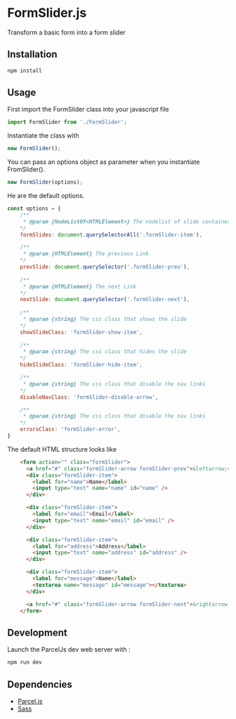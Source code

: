 # FormSlider.js

Transform a basic form into a form slider


## Installation 

```bash
npm install
```

## Usage

First import the FormSlider class into your javascript file
```javascript
import FormSlider from './FormSlider';
```

Instantiate the class with 
```javascript
new FormSlider();
```

You can pass an options object as parameter when you instantiate FromSlider(). 
```javascript
new FormSlider(options);
```
He are the default options.
```javascript
const options = {
    /**
     * @param {NodeListOf<HTMLElement>} The nodelist of slide containers
    */
    formSlides: document.querySelectorAll('.formSlider-item'),

    /**
     * @param {HTMLElement} The previous Link 
    */
    prevSlide: document.querySelector('.formSlider-prev'),
    
    /**
     * @param {HTMLElement} The next Link 
    */
    nextSlide: document.querySelector('.formSlider-next'),
    
    /**
     * @param {string} The css class that shows the slide 
    */
    showSlideClass: 'formSlider-show-item',
    
    /**
     * @param {string} The css class that hides the slide 
    */
    hideSlideClass: 'formSlider-hide-item',

    /**
     * @param {string} The css class that disable the nav links 
    */
    disableNavClass: 'formSlider-disable-arrow',

    /**
     * @param {string} The css class that disable the nav links 
    */
    errorsClass: 'formSlider-error',
}
```

The default HTML structure looks like

```html
    <form action="" class="formSlider">
      <a href="#" class="formSlider-arrow formSlider-prev">&leftarrow;</a>
      <div class="formSlider-item">
        <label for="name">Name</label>
        <input type="text" name="name" id="name" />
      </div>

      <div class="formSlider-item">
        <label for="email">Email</label>
        <input type="text" name="email" id="email" />
      </div>

      <div class="formSlider-item">
        <label for="address">Address</label>
        <input type="text" name="address" id="address" />
      </div>

      <div class="formSlider-item">
        <label for="message">Name</label>
        <textarea name="message" id="message"></textarea>
      </div>

      <a href="#" class="formSlider-arrow formSlider-next">&rightarrow;</a>
    </form>
```

## Development

Launch the ParcelJs dev web server with :
```bash
npm run dev
```

## Dependencies

- [Parcel.js](https://parceljs.org/)
- [Sass](https://sass-lang.com/)
